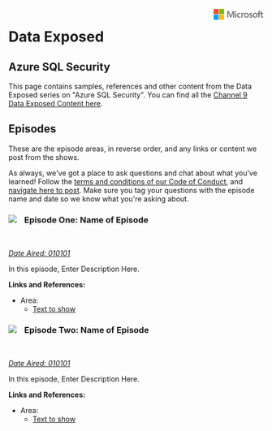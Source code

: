 <img style="float: right;" src="./graphics/solutions-microsoft-logo-small.png">

# Data Exposed
## Azure SQL Security

This page contains samples, references and other content from the Data Exposed series on "Azure SQL Security". You can find all the [Channel 9 Data Exposed Content here](https://microsoft.github.io/dataexposed/).

## Episodes

These are the episode  areas, in reverse order, and any links or content we post from the shows. 

As always, we've got a place to ask questions and chat about what you've learned! Follow the [terms and conditions of our Code of Conduct](https://opensource.microsoft.com/codeofconduct/), and [navigate here to post](https://github.com/microsoft/dataexposed/discussions). Make sure you tag your questions with the episode name and date so we know what you're asking about.

<h3><img style="float: left; margin: 0px 15px 15px 0px;" src="https://github.com/microsoft/dataexposed/blob/main/graphics/Camera.png?raw=true"><b>     Episode One: Name of Episode</b></h3> 
<br>

*[Date Aired: 010101](https://link)*

In this episode, Enter Description Here.

**Links and References:**

- Area:
	- [Text to show](https://link)

<h3><img style="float: left; margin: 0px 15px 15px 0px;" src="https://github.com/microsoft/dataexposed/blob/main/graphics/Camera.png?raw=true"><b>     Episode Two: Name of Episode</b></h3> 
<br>

*[Date Aired: 010101](https://link)*

In this  episode, Enter Description Here.

**Links and References:**

- Area:
	- [Text to show](https://link)
